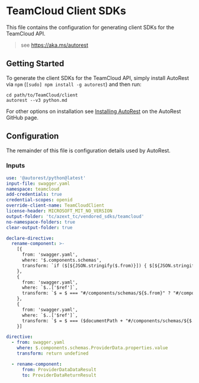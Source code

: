 # TeamCloud Client SDKs

This file contains the configuration for generating client SDKs for the TeamCloud API.

> see https://aka.ms/autorest

## Getting Started

To generate the client SDKs for the TeamCloud API, simply install AutoRest via `npm` (`[sudo] npm install -g autorest`) and then run:

```shell
cd path/to/TeamCloud/client
autorest --v3 python.md
```

For other options on installation see [Installing AutoRest](https://aka.ms/autorest/install) on the AutoRest GitHub page.

## Configuration

The remainder of this file is configuration details used by AutoRest.

### Inputs

``` yaml
use: '@autorest/python@latest'
input-file: swagger.yaml
namespace: teamcloud
add-credentials: true
credential-scopes: openid
override-client-name: TeamCloudClient
license-header: MICROSOFT_MIT_NO_VERSION
output-folder: 'tc/azext_tc/vendored_sdks/teamcloud'
no-namespace-folders: true
clear-output-folder: true

declare-directive:
  rename-component: >-
    [{
      from: 'swagger.yaml',
      where: '$.components.schemas',
      transform: `if ($[${JSON.stringify($.from)}]) { $[${JSON.stringify($.to)}] = $[${JSON.stringify($.from)}]; delete $[${JSON.stringify($.from)}]; }`
    },
    {
      from: 'swagger.yaml',
      where: `$..['$ref']`,
      transform: `$ = $ === "#/components/schemas/${$.from}" ? "#/components/schemas/${$.to}" : $`
    },
    {
      from: 'swagger.yaml',
      where: `$..['$ref']`,
      transform: `$ = $ === ($documentPath + "#/components/schemas/${$.from}") ? ($documentPath + "#/components/schemas/${$.to}") : $`
    }]

directive:
  - from: swagger.yaml
    where: $.components.schemas.ProviderData.properties.value
    transform: return undefined

  - rename-component:
      from: ProviderDataDataResult
      to: ProviderDataReturnResult
```

